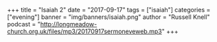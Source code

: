 +++
title = "Isaiah 2"
date = "2017-09-17"
tags = ["isaiah"]
categories = ["evening"]
banner = "img/banners/isaiah.png"
author = "Russell Knell"
podcast = "http://longmeadow-church.org.uk/files/mp3/20170917sermoneveweb.mp3"
+++
